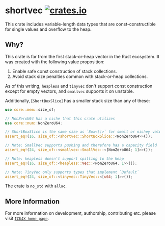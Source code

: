 # shortvec [![crates.io](https://img.shields.io/crates/v/shortvec)](https://crates.io/crates/shortvec)

<!-- cargo-rdme start -->

This crate includes variable-length data types that are const-constructible for single
values and overflow to the heap.

## Why?

This crate is far from the first stack-or-heap vector in the Rust ecosystem. It was created
with the following value proposition:

1. Enable safe const construction of stack collections.
2. Avoid stack size penalties common with stack-or-heap collections.

As of this writing, `heapless` and `tinyvec` don't support const construction except
for empty vectors, and `smallvec` supports it on unstable.

Additionally, [`ShortBoxSlice`] has a smaller stack size than any of these:

```rust
use core::mem::size_of;

// NonZeroU64 has a niche that this crate utilizes
use core::num::NonZeroU64;

// ShortBoxSlice is the same size as `Box<[]>` for small or nichey values
assert_eq!(16, size_of::<shortvec::ShortBoxSlice::<NonZeroU64>>());

// Note: SmallVec supports pushing and therefore has a capacity field
assert_eq!(24, size_of::<smallvec::SmallVec::<[NonZeroU64; 1]>>());

// Note: heapless doesn't support spilling to the heap
assert_eq!(16, size_of::<heapless::Vec::<NonZeroU64, 1>>());

// Note: TinyVec only supports types that implement `Default`
assert_eq!(24, size_of::<tinyvec::TinyVec::<[u64; 1]>>());
```

The crate is `no_std` with `alloc`.

<!-- cargo-rdme end -->

## More Information

For more information on development, authorship, contributing etc. please visit [`ICU4X home page`](https://github.com/unicode-org/icu4x).
